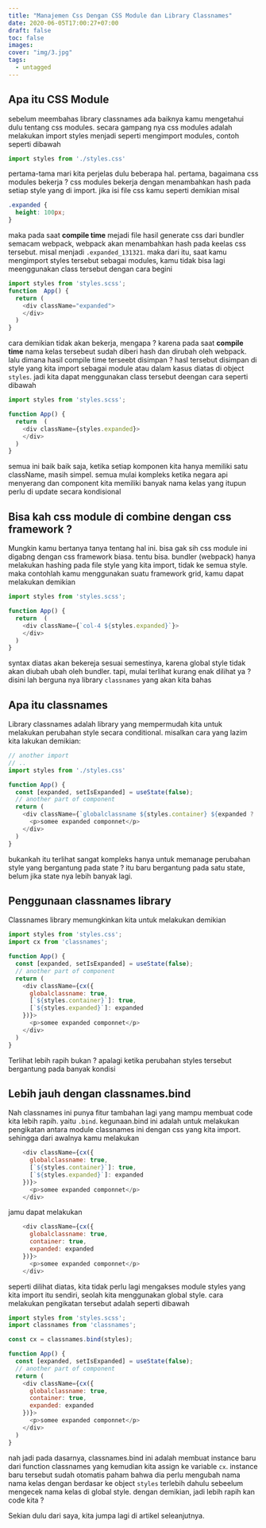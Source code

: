 ```yaml
---
title: "Manajemen Css Dengan CSS Module dan Library Classnames"
date: 2020-06-05T17:00:27+07:00
draft: false
toc: false
images:
cover: "img/3.jpg"
tags:
  - untagged
---
```


## Apa itu CSS Module

sebelum meembahas library classnames  ada baiknya kamu mengetahui dulu tentang css modules. secara gampang nya css modules adalah melakukan import styles menjadi seperti mengimport modules, contoh seperti dibawah
```javascript
import styles from './styles.css'
```

pertama-tama  mari kita perjelas dulu beberapa hal. pertama, bagaimana css modules bekerja ? css modules bekerja dengan menambahkan hash pada setiap style yang di import. jika  isi file  css kamu seperti demikian misal
```css
.expanded {
  height: 100px;
}
```
maka pada saat **compile time** mejadi file hasil generate css dari bundler semacam webpack, webpack akan menambahkan hash pada keelas css tersebut. misal menjadi `.expanded_131321`. maka dari itu, saat kamu mengimport styles tersebut sebagai modules, kamu tidak bisa lagi meenggunakan class tersebut dengan cara begini
```javascript
import styles from 'styles.scss';
function  App() {
  return (
    <div className="expanded">
    </div>
  )
}
```
cara demikian tidak akan bekerja, mengapa ? karena pada saat **compile time** nama kelas tersebeut sudah diberi hash dan dirubah oleh webpack. lalu  dimana hasil compile time terseebt disimpan ? hasl tersebut disimpan di style yang kita import sebagai module atau dalam kasus diatas di object `styles`. jadi kita dapat menggunakan class tersebut deengan cara seperti dibawah
```javascript
import styles from 'styles.scss';

function App() {
  return  (
    <div className={styles.expanded}>
    </div>
  )
}
```
semua ini baik baik saja, ketika setiap komponen kita hanya  memiliki satu className, masih  simpel. semua mulai kompleks ketika negara api menyerang dan component kita memiliki banyak nama kelas yang itupun perlu di update secara kondisional

## Bisa kah css module di combine dengan css framework ?
Mungkin kamu bertanya  tanya tentang hal ini. bisa gak sih  css module ini digabng  dengan css framework biasa. tentu bisa. bundler (webpack) hanya melakukan hashing pada file style yang kita import, tidak ke semua style. maka contohlah kamu menggunakan suatu framework grid, kamu dapat melakukan demikian
```javascript
import styles from 'styles.scss';

function App() {
  return  (
    <div className={`col-4 ${styles.expanded}`}>
    </div>
  )
}
```
syntax diatas akan bekereja sesuai semestinya, karena global style tidak akan diubah ubah oleh bundler. tapi, mulai terlihat kurang enak dilihat ya ? disini lah berguna nya library `classnames` yang akan kita bahas

## Apa itu classnames
Library classnames adalah library yang mempermudah kita untuk melakukan perubahan style secara conditional. misalkan cara yang lazim kita lakukan demikian:
```javascript
// another import 
// ..
import styles from './styles.css'

function App() {
  const [expanded, setIsExpanded] = useState(false);
  // another part of component
  return (
    <div className={`globalclassname ${styles.container} ${expanded ? : styles.expanded: ''}`}>
      <p>somee expanded componnet</p>
    </div>
  )
}
```
bukankah itu terlihat sangat kompleks hanya untuk memanage perubahan style yang bergantung pada state ? itu baru bergantung pada satu state, belum jika state  nya lebih banyak lagi.

## Penggunaan classnames library
Classnames library memungkinkan kita untuk melakukan demikian
```javascript
import styles from 'styles.css';
import cx from 'classnames';

function App() {
  const [expanded, setIsExpanded] = useState(false);
  // another part of component
  return (
    <div className={cx({
      globalclassname: true,
      [`${styles.container}`]: true,
      [`${styles.expanded}`]: expanded
    })}>
      <p>somee expanded componnet</p>
    </div>
  )
}
```
Terlihat lebih rapih bukan ? apalagi ketika perubahan styles tersebut bergantung pada banyak kondisi

## Lebih jauh dengan classnames.bind

Nah classnames ini punya fitur tambahan lagi yang mampu membuat code kita lebih rapih. yaitu `.bind`. kegunaan.bind ini adalah untuk melakukan pengikatan antara module classnames ini dengan css yang kita import. sehingga dari awalnya kamu melakukan
```javascript
    <div className={cx({
      globalclassname: true,
      [`${styles.container}`]: true,
      [`${styles.expanded}`]: expanded
    })}>
      <p>somee expanded componnet</p>
    </div>
```
jamu dapat melakukan
```javascript
    <div className={cx({
      globalclassname: true,
      container: true,
      expanded: expanded
    })}>
      <p>somee expanded componnet</p>
    </div>
```
seperti dilihat diatas, kita tidak perlu lagi mengakses module styles yang kita import itu  sendiri, seolah kita menggunakan global style. cara melakukan pengikatan tersebut adalah seperti dibawah

```javascript
import styles from 'styles.scss';
import classnames from 'classnames';

const cx = classnames.bind(styles);

function App() {
  const [expanded, setIsExpanded] = useState(false);
  // another part of component
  return (
    <div className={cx({
      globalclassname: true,
      container: true,
      expanded: expanded
    })}>
      <p>somee expanded componnet</p>
    </div>
  )
}
```

nah jadi pada dasarnya, classnames.bind ini adalah membuat instance baru dari function classnames yang kemudian kita assign ke variable `cx`. instance baru tersebut sudah otomatis paham bahwa dia perlu mengubah nama nama kelas dengan berdasar ke object `styles` terlebih dahulu sebeelum mengecek nama kelas di global style. 
dengan demikian, jadi lebih rapih kan code kita ?

Sekian dulu dari saya, kita jumpa lagi di artikel seleanjutnya.